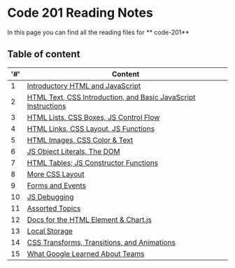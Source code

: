 # Code 201 Reading Notes
In this page you can find all the reading files for ** code-201**


## Table of content 

|'#' |  Content |
| ------------ | -------------|
| 1  | [Introductory HTML and JavaScript](Read01.md)|
| 2  | [HTML Text, CSS Introduction, and Basic JavaScript Instructions](Read02.md)|
| 3  | [HTML Lists, CSS Boxes, JS Control Flow](Read03.md) |
| 4  | [HTML Links, CSS Layout, JS Functions](Read04.md)|
| 5  | [HTML Images, CSS Color & Text](Read05.md)|
| 6  | [JS Object Literals, The DOM](Read06.md)|
| 7  | [HTML Tables; JS Constructor Functions](Read07.md)|
| 8  | [More CSS Layout](Read08.md)|
| 9  | [Forms and Events](Read09.md)|
| 10 | [JS Debugging](Read10.md)|
| 11 | [Assorted Topics](Read11.md)|
| 12 | [Docs for the HTML <canvas> Element & Chart.js](Read12.md)|
| 13 | [Local Storage](Read13.md)|
| 14 | [CSS Transforms, Transitions, and Animations](Read14a.md)|
| 15  | [What Google Learned About Teams](Read14b.md)|
  
  

  